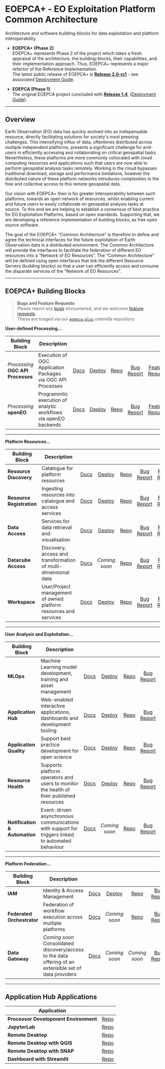 
# EOEPCA+ - EO Exploitation Platform Common Architecture

Architecture and software building-blocks for data exploitation and platform interoperability.

* **EOEPCA+ (Phase 2)**<br>
  EOEPCA+ represents Phase 2 of the project which takes a fresh appraisal of the architecture, the building-blocks, their capabilities, and their implementation approach. Thus, EOEPCA+ represents a major refactor of the Reference Implementation.<br>
  The latest public release of EOEPCA+ is [**Release 2.0-rc1**](https://github.com/EOEPCA/eoepca-plus/releases/tag/2.0-rc1) - see associated [Deployment Guide](https://eoepca.readthedocs.io/projects/deploy/en/2.0-rc1/).

* **EOEPCA (Phase 1)**<br>
  The original EOEPCA project concluded with [**Release 1.4**](https://github.com/EOEPCA/eoepca/releases/tag/v1.4), ([Deployment Guide](https://eoepca.readthedocs.io/projects/deploy/en/v1.4-stable/)).

---

## Overview

Earth Observation (EO) data has quickly evolved into an indispensable resource, directly facilitating solutions for society's most pressing challenges. This intensifying influx of data, oftentimes distributed across multiple independent platforms, presents a significant challenge for end-users in efficiently accessing and collaborating on critical geospatial tasks. Nevertheless, these platforms are more commonly collocated with cloud computing resources and applications such that users are now able to perform geospatial analysis tasks remotely. Working in the cloud bypasses traditional download, storage and performance limitations, however the distributed nature of these platform networks introduces complexities in the free and collective access to this remote geospatial data.

Our vision with EOEPCA+ then is for greater interoperability between such platforms, towards an open network of resources, whilst enabling current and future users to easily collaborate on geospatial analysis tasks at source. To this end we are helping to establish a consensus of best practice for EO Exploitation Platforms, based on open standards. Supporting that, we are developing a reference implementation of building blocks, as free open source software.

The goal of the EOEPCA+ “Common Architecture” is therefore to define and agree the technical interfaces for the future exploitation of Earth Observation data in a distributed environment. The Common Architecture will provide the interfaces to facilitate the federation of different EO resources into a “Network of EO Resources”. The “Common Architecture” will be defined using open interfaces that link the different Resource Servers (building blocks) so that a user can efficiently access and consume the disparate services of the “Network of EO Resources”.

---

## EOEPCA+ Building Blocks

> **Bugs and Feature Requests**<br>
> Please report any [bugs](https://github.com/EOEPCA/eoepca-plus/issues/new?template=eoepca-bug.yaml) encountered, and we welcome [feature requests](https://github.com/EOEPCA/eoepca-plus/issues/new?template=eoepca-feature.yaml).<br>
> These are triaged via our [`eoepca-plus`](https://github.com/EOEPCA/eoepca-plus) umbrella repository.

**User-defined Processing...**

| Building Block | Description |   |   |   |   |   |
|----------------|-------------|:-:|:-:|:-:|:-:|:-:|
| _Processing_<br>**OGC API Processes** | Execution of OGC Application Packages via OGC API Processes | [Docs](https://eoepca.readthedocs.io/projects/processing/en/latest/design/processing-engine/oa/) | [Deploy](https://eoepca.readthedocs.io/projects/deploy/en/latest/building-blocks/oapip-engine/) | [Repo](https://github.com/ZOO-Project/ZOO-Project) | [Bug<br>Report](https://github.com/EOEPCA/eoepca-plus/issues/new?template=eoepca-bug.yaml) | [Feature<br>Request](https://github.com/EOEPCA/eoepca-plus/issues/new?template=eoepca-feature.yaml) |
| _Processing_<br>**openEO** | Programmtic execution of analytic workflows via openEO backends | [Docs](https://eoepca.readthedocs.io/projects/processing/en/latest/design/processing-engine/openeo/) | [Deploy](https://eoepca.readthedocs.io/projects/deploy/en/latest/building-blocks/openeo-engine/) | [Repo](https://github.com/Open-EO) | [Bug<br>Report](https://github.com/EOEPCA/eoepca-plus/issues/new?template=eoepca-bug.yaml) | [Feature<br>Request](https://github.com/EOEPCA/eoepca-plus/issues/new?template=eoepca-feature.yaml) |

---

**Platform Resources...**

| Building Block | Description |   |   |   |   |   |
|----------------|-------------|:-:|:-:|:-:|:-:|:-:|
| **Resource Discovery** | Catalogue for platform resources | [Docs](https://eoepca.readthedocs.io/projects/resource-discovery) | [Deploy](https://eoepca.readthedocs.io/projects/deploy/en/latest/building-blocks/resource-discovery/) | [Repo](https://github.com/EOEPCA/resource-discovery) | [Bug<br>Report](https://github.com/EOEPCA/eoepca-plus/issues/new?template=eoepca-bug.yaml) | [Feature<br>Request](https://github.com/EOEPCA/eoepca-plus/issues/new?template=eoepca-feature.yaml) |
| **Resource Registration** | Ingesting resources into catalogue and access services | [Docs](https://eoepca.readthedocs.io/projects/resource-registration) | [Deploy](https://eoepca.readthedocs.io/projects/deploy/en/latest/building-blocks/resource-registration/) | [Repo](https://github.com/EOEPCA/resource-registration) | [Bug<br>Report](https://github.com/EOEPCA/eoepca-plus/issues/new?template=eoepca-bug.yaml) | [Feature<br>Request](https://github.com/EOEPCA/eoepca-plus/issues/new?template=eoepca-feature.yaml) |
| **Data Access** | Services for data retrieval and visualisation | [Docs](https://eoepca.readthedocs.io/projects/data-access) | [Deploy](https://eoepca.readthedocs.io/projects/deploy/en/latest/building-blocks/data-access/) | [Repo](https://github.com/EOEPCA/data-access) | [Bug<br>Report](https://github.com/EOEPCA/eoepca-plus/issues/new?template=eoepca-bug.yaml) | [Feature<br>Request](https://github.com/EOEPCA/eoepca-plus/issues/new?template=eoepca-feature.yaml) |
| **Datacube Access** | Discovery, access and transformation of multi-dimensional data | [Docs](https://eoepca.readthedocs.io/projects/datacube-access) | _Coming<br>soon_ | [Repo](https://github.com/EOEPCA/datacube-access) | [Bug<br>Report](https://github.com/EOEPCA/eoepca-plus/issues/new?template=eoepca-bug.yaml) | [Feature<br>Request](https://github.com/EOEPCA/eoepca-plus/issues/new?template=eoepca-feature.yaml) |
| **Workspace** | User/Project management of owned platform resources and services | [Docs](https://eoepca.readthedocs.io/projects/workspace) | [Deploy](https://eoepca.readthedocs.io/projects/deploy/en/latest/building-blocks/workspace/) | [Repo](https://github.com/EOEPCA/workspace) | [Bug<br>Report](https://github.com/EOEPCA/eoepca-plus/issues/new?template=eoepca-bug.yaml) | [Feature<br>Request](https://github.com/EOEPCA/eoepca-plus/issues/new?template=eoepca-feature.yaml) |

---

**User Analysis and Exploitation...**

| Building Block | Description |   |   |   |   |   |
|----------------|-------------|:-:|:-:|:-:|:-:|:-:|
| **MLOps** | Machine Learning model development, training and asset management | [Docs](https://eoepca.readthedocs.io/projects/mlops) | [Deploy](https://eoepca.readthedocs.io/projects/deploy/en/latest/building-blocks/mlops/) | [Repo](https://github.com/csgroup-oss/sharinghub) | [Bug<br>Report](https://github.com/EOEPCA/eoepca-plus/issues/new?template=eoepca-bug.yaml) | [Feature<br>Request](https://github.com/EOEPCA/eoepca-plus/issues/new?template=eoepca-feature.yaml) |
| **Application Hub** | Web-enabled interactive applications, dashboards and development tooling | [Docs](https://eoepca.readthedocs.io/projects/application-hub) | [Deploy](https://eoepca.readthedocs.io/projects/deploy/en/latest/building-blocks/application-hub/) | [Repo](https://github.com/EOEPCA/application-hub-context) | [Bug<br>Report](https://github.com/EOEPCA/eoepca-plus/issues/new?template=eoepca-bug.yaml) | [Feature<br>Request](https://github.com/EOEPCA/eoepca-plus/issues/new?template=eoepca-feature.yaml) |
| **Application Quality** | Support best practice development for open science | [Docs](https://eoepca.readthedocs.io/projects/application-quality) | [Deploy](https://eoepca.readthedocs.io/projects/deploy/en/latest/building-blocks/application-quality/) | [Repo](https://github.com/EOEPCA/application-quality) | [Bug<br>Report](https://github.com/EOEPCA/eoepca-plus/issues/new?template=eoepca-bug.yaml) | [Feature<br>Request](https://github.com/EOEPCA/eoepca-plus/issues/new?template=eoepca-feature.yaml) |
| **Resource Health** | Supports platform operators and users to monitor the health of their published resources | [Docs](https://eoepca.readthedocs.io/projects/resource-health) | [Deploy](https://eoepca.readthedocs.io/projects/deploy/en/latest/building-blocks/resource-health/) | [Repo](https://github.com/EOEPCA/resource-health) | [Bug<br>Report](https://github.com/EOEPCA/eoepca-plus/issues/new?template=eoepca-bug.yaml) | [Feature<br>Request](https://github.com/EOEPCA/eoepca-plus/issues/new?template=eoepca-feature.yaml) |
| **Notification & Automation** | Event-driven asynchronous communications with support for triggers linked to automated behaviour | [Docs](https://eoepca.readthedocs.io/technical/notification-automation-bb/) | _Coming<br>soon_ | [Repo](https://github.com/EOEPCA/document-notification-automation) | [Bug<br>Report](https://github.com/EOEPCA/eoepca-plus/issues/new?template=eoepca-bug.yaml) | [Feature<br>Request](https://github.com/EOEPCA/eoepca-plus/issues/new?template=eoepca-feature.yaml) |

---

**Platform Federation...**

| Building Block | Description |   |   |   |   |   |
|----------------|-------------|:-:|:-:|:-:|:-:|:-:|
| **IAM** | Identity & Access Management | [Docs](https://eoepca.readthedocs.io/projects/iam) | [Deploy](https://eoepca.readthedocs.io/projects/deploy/en/latest/building-blocks/iam/main-iam/) | [Repo](https://github.com/EOEPCA/iam) | [Bug<br>Report](https://github.com/EOEPCA/eoepca-plus/issues/new?template=eoepca-bug.yaml) | [Feature<br>Request](https://github.com/EOEPCA/eoepca-plus/issues/new?template=eoepca-feature.yaml) |
| **Federated Orchestrator** | Federation of workflow execution across multiple platforms | [Docs](https://eoepca.readthedocs.io/technical/federated-orchestrator-bb/) | _Coming<br>soon_ | [Repo](https://github.com/EOEPCA/document-federated-orchestrator) | [Bug<br>Report](https://github.com/EOEPCA/eoepca-plus/issues/new?template=eoepca-bug.yaml) | [Feature<br>Request](https://github.com/EOEPCA/eoepca-plus/issues/new?template=eoepca-feature.yaml) |
| **Data Gateway** | _Coming soon_<br>Consolidated discovery/access to the data offering of an extensible set of data providers | [Docs](https://eoepca.readthedocs.io/projects/architecture/en/latest/reference-architecture/data-gateway-BB/) | _Coming<br>soon_ | _Coming<br>soon_ | [Bug<br>Report](https://github.com/EOEPCA/eoepca-plus/issues/new?template=eoepca-bug.yaml) | [Feature<br>Request](https://github.com/EOEPCA/eoepca-plus/issues/new?template=eoepca-feature.yaml) |

---

## Application Hub Applications

| Application | |
|-------------|-|
| **Processor Development Environment** | [Repo](https://github.com/EOEPCA/pde-code-server) |
| **JupyterLab** | [Repo](https://github.com/EOEPCA/iat-jupyterlab) |
| **Remote Desktop** | [Repo](https://github.com/EOEPCA/iga-remote-desktop) |
| **Remote Desktop with QGIS** | [Repo](https://github.com/EOEPCA/iga-remote-desktop-qgis) |
| **Remote Desktop with SNAP** | [Repo](https://github.com/EOEPCA/iga-remote-desktop-snap) |
| **Dashboard with Streamlit** | [Repo](https://github.com/EOEPCA/iga-streamlit-demo) |
